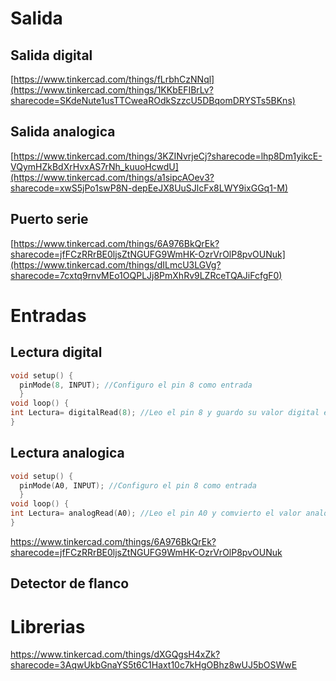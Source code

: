# Salida

## Salida digital

[https://www.tinkercad.com/things/fLrbhCzNNql](https://www.tinkercad.com/things/1KKbEFIBrLv?sharecode=SKdeNute1usTTCweaROdkSzzcU5DBqomDRYSTs5BKns)


## Salida analogica

[https://www.tinkercad.com/things/3KZINvrjeCj?sharecode=lhp8Dm1yikcE-VQymHZkBdXrHvxAS7rNh_kuuoHcwdU](https://www.tinkercad.com/things/a1sipcAOev3?sharecode=xwS5jPo1swP8N-depEeJX8UuSJlcFx8LWY9ixGGq1-M)
## Puerto serie

[https://www.tinkercad.com/things/6A976BkQrEk?sharecode=jfFCzRRrBE0ljsZtNGUFG9WmHK-OzrVrOlP8pvOUNuk](https://www.tinkercad.com/things/dILmcU3LGVg?sharecode=7cxtq9rnvMEo1OQPLJj8PmXhRv9LZRceTQAJiFcfgF0)

# Entradas

## Lectura digital

```cpp
void setup() {
  pinMode(8, INPUT); //Configuro el pin 8 como entrada
  }
void loop() {
int Lectura= digitalRead(8); //Leo el pin 8 y guardo su valor digital en la variable Lectura
}
```


## Lectura analogica

```cpp
void setup() {
  pinMode(A0, INPUT); //Configuro el pin 8 como entrada
  }
void loop() {
int Lectura= analogRead(A0); //Leo el pin A0 y comvierto el valor analogico del pin en un valor digital desde 0 a 1023 en la variable Lectura
}

```
https://www.tinkercad.com/things/6A976BkQrEk?sharecode=jfFCzRRrBE0ljsZtNGUFG9WmHK-OzrVrOlP8pvOUNuk

## Detector de flanco


# Librerias

https://www.tinkercad.com/things/dXGQgsH4xZk?sharecode=3AqwUkbGnaYS5t6C1Haxt10c7kHgOBhz8wUJ5bOSWwE
